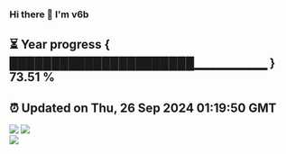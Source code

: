 ### Hi there 👋  I'm v6b  
⏳ Year progress { ██████████████████████▁▁▁▁▁▁▁▁ } 73.51 %
---
⏰ Updated on Thu, 26 Sep 2024 01:19:50 GMT
---
![](https://github-readme-stats.vercel.app/api?username=v6b&bg_color=30,e96443,904e95&title_color=fff&text_color=fff&layout=compact)
![](https://github-readme-stats.vercel.app/api/top-langs/?username=v6b&layout=compact&bg_color=30,e96443,904e95&title_color=fff&text_color=fff)  
![](https://gcore.jsdelivr.net/gh/v6b/v6b@main/assets/github-contribution-grid-snake.svg)

